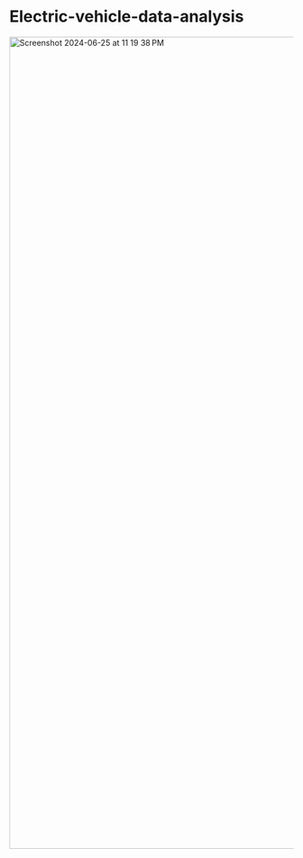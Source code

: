 # Electric-vehicle-data-analysis

<img width="1440" alt="Screenshot 2024-06-25 at 11 19 38 PM" src="https://github.com/Aarya31/Electric-vehicle-data-analysis/assets/98584413/11bd4a26-3fb6-4bef-bb01-73810ce5e364">
